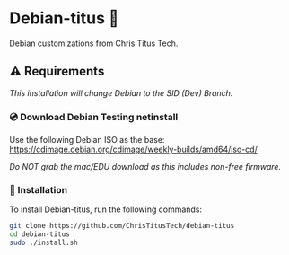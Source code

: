 # Debian-titus :penguin:

Debian customizations from Chris Titus Tech.

## :warning: Requirements

_This installation will change Debian to the SID (Dev) Branch._

### :cd: Download Debian Testing netinstall

Use the following Debian ISO as the base: <https://cdimage.debian.org/cdimage/weekly-builds/amd64/iso-cd/>

*Do NOT grab the mac/EDU download as this includes non-free firmware.*

### :rocket: Installation

To install Debian-titus, run the following commands:

```bash
git clone https://github.com/ChrisTitusTech/debian-titus
cd debian-titus
sudo ./install.sh

